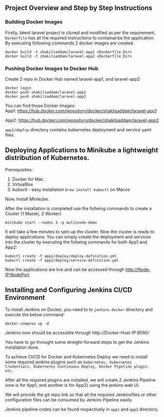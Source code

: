 ## Project Overview and Step by Step Instructions

### Building Docker Images
Firstly, latest laravel project is cloned and modified as per the requirement. `Dockerfile` has all the required instructions to containarize the application. By executing following commands 2 docker images are created.
```
docker build -t shakilsaddam/laravel-app1 <Dockerfile_Dir>
docker build -t shakilsaddam/laravel-app2 <Dockerfile_Dir>
```

### Pushing Docker Images to Docker Hub
Create 2 repo in Docker Hub named laravel-app1, and laravel-app2 
```
docker login
docker push shakilsaddam/laravel-app1
docker push shakilsaddam/laravel-app2
```

You can find those Docker Images: <br/>
App1: https://hub.docker.com/repository/docker/shakilsaddam/laravel-app1 <br/>

App2: https://hub.docker.com/repository/docker/shakilsaddam/laravel-app2

`app1/deploy` directory contains kubernetes deployment and service yaml files.

## Deploying Applications to Minikube a lightweight distribution of Kubernetes. <br/>

Prerequisites: <br/>
1. Docker for Mac
2. VirtualBox
3. kubectl - easy installation `brew install kubectl` on Macos

Now, Install Minikube.

After the installation is completed use the follwing commands to create a Cluster (1 Master, 2 Worker)
```
minikube start --nodes 3 -p multinode-demo
```
It will take a few minutes to spin up the cluster. Now the cluster is ready to deploy applications. You can simply create the deployment and services into the cluster by executing the follwing commands for both App1 and App2:
```
kubectl create -f app1/deploy/deploy-definition.yml
kubectl create -f app1/deploy/service-definition.yml
```
Now the applications are live and can be accessed through <http://Node-IP:NodePort>


## Installing and Configuring Jenkins CI/CD Environment
To install Jenkins on Docker, you need to to `jenkins-docker` directory and execute the below command:
```
docker-compose up -d
```
Jenkins now should be accessible through http://Docker-Host-IP:9090/ <br/>

You have to go throught some streight-forward steps to get the Jenkins installation done.

To achieve CI/CD for Docker and Kubernetes Deploy we need to install some required jenkins plugins such as `Kubernetes, Kubernetes Credentials, Kubernetes Continuous Deploy, Docker Pipeline plugin, etc.`

After all the required plugins are installed, we will create 2 Jenkins Pipeline (one is for App1, and another is for App2) using the jenkins web UI. 

We will provide the git repo link so that all the required Jenkinsfiles or other configuration files can be consumed by Jenkins Pipeline easily.

Jenkins pipeline codes can be found respectively in `app1` and `app2` directory.